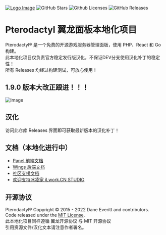 [![Logo Image](https://s1.ax1x.com/2022/06/11/XgEqRP.png)](https://ilwork.cn)
![GitHub Stars](https://img.shields.io/github/stars/ilworkcn/pterodactyl-chinese-manual?style=for-the-badge)
![Github Licenses](https://img.shields.io/github/license/ilworkcn/pterodactyl-chinese-manual?style=for-the-badge)
![GitHub Releases](https://img.shields.io/github/license/ilworkcn/pterodactyl-chinese-manual/latest/total?style=for-the-badge)

# Pterodactyl 翼龙面板本地化项目  

Pterodactyl® 是一个免费的开源游戏服务器管理面板，使用 PHP、React 和 Go 构建。  
此本地化项目仅负责官方稳定发行版汉化，不保证DEV分支使用汉化补丁的稳定性！  
所有 Releases 均经过构建测试，可放心使用！  
## 1.9.0 版本大改正跟进！！！  
![Image](https://s1.ax1x.com/2022/06/27/jVJDaQ.png)  

## 汉化
访问此仓库 Releases 界面即可获取最新版本的汉化补丁！

## 文档（本地化进行中）
* [Panel 前端文档](https://pterodactyl.io/panel/1.0/getting_started.html)
* [Wings 后端文档](https://pterodactyl.io/wings/1.0/installing.html)
* [社区支援文档](https://pterodactyl.io/community/about.html)
*  [欢迎支持冰凌家 iLwork.CN STUDIO](https://pterodactyl.io/panel/1.0/getting_started.html)

## 开源协议
Pterodactyl® Copyright © 2015 - 2022 Dane Everitt and contributors.  
Code released under the [MIT License](./LICENSE.md).  
此本地化项目同样遵循 翼龙开源协议 与 MIT 开源协议   
引用资源文件/汉化文本请注意作者署名。  

